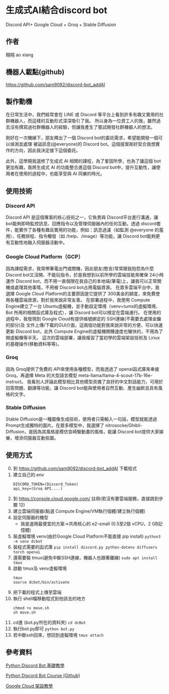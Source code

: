 # 生成式AI結合discord bot
Discord API+ Google Cloud + Groq + Stable Diffusion

## 作者
翱翔 ao xiang

## 機器人載點(github)
https://github.com/sam9092/discord-bot_addAI

## 製作動機
在日常生活中，我們經常會在 LINE 或 Discord 等平台上看到許多有趣又實用的社群機器人，而這樣的互動形式深深吸引了我。
所以身為一位資工人的我，雖然過去沒有撰寫過社群機器人的經驗，但讓我產生了嘗試開發社群機器人的想法。

剛好在一次機緣下，朋友釋出了一個 Discord bot的委託需求，希望能開發一個可以偵測並處理 被盜訊息(@everyone)的 Discord bot。這個提案剛好契合我想實作的方向，因此我決定接下這個委託。

此外，這學期我選修了生成式 AI 相關的課程，為了鞏固所學，也為了讓這個 bot 更加有趣，我將生成式 AI 的功能整合進這個 Discord bot中，提升互動性，讓使用者在使用的過程中，也能享受與 AI 同樂的時光。

## 使用技術
### Discord API
Discord API 是這個專案的核心技術之一，它負責與 Discord平台進行溝通，讓 bot能夠即時監控訊息、回應指令以及管理伺服器內的任何互動。透過 discord套件，能實作了各種有趣且實用的功能，例如：訊息過濾（如監測 @everyone 的濫用）、任務排程、指令觸發（如 /help、/image）等功能，讓 Discord bot能夠更有互動性地融入伺服器活動中。

### Google Cloud Platform（GCP）
因為課程需求，我常帶筆電出門或關機，因此朋友(憨吉)常常跟我抱怨為什麼 Discord bot又沒開、不能玩指令，於是我想到以前所學的雲端技能來確保 24小時運作 Discord bot，而不用一直侷限在我自己的本地端(筆電)上，讓我可以正常關機或處理其他事情，不用被 Discord bot占用電腦資源。
在眾多雲端平台中，我選擇 Google Cloud Platform的主要原因是它提供了 300美金的額度，來免費使用各種雲端資源，對於我來說非常友善。
在部署過程中，我使用 Compute Engine建立了一台 Ubuntu虛擬機，並手動設定環境（venv+tumx的虛擬環境、Bot 所用的相關函式庫及程式），讓 Discord bot可以穩定在雲端運行。
在使用的過程中，我發現到 Google Cloud有提供帳號綁定的 SSH連線(不需要去處理金鑰的部分)及 文件上傳/下載的GUI介面，這兩個功能對我來說非常的方便，可以快速更新 Discord bot，此外 Compute Engine的虛擬機開機速度也蠻快的，不用為了開虛擬機等半天。
這次的雲端部署，讓我複習了當初學的雲端架設技術及 Linux的基礎操作(移動資料等等)。

### Groq
因為 Groq提供了免費的 API來使用各種模型，而我透過了 openai函式庫來串接 Groq，再選擇 Meta 的大型語言模型 meta-llama/llama-4-scout-17b-16e-instruct。
我看別人評論此模型相比其他模型具備了良好的中文對話能力，可用於回答問題、翻譯等功能，讓 Discord bot能與使用者自然互動、產生幽默且具有風格的文字。

### Stable Diffusion
Stable Diffusion是一種圖像生成技術，使用者只需輸入一句話，模型就能透過 Prompt生成獨特的圖片。在眾多模型中，我選擇了 nitrosocke/Ghibli-Diffusion，是因為其風格是模仿宮崎駿動畫的風格，能讓 Discord bot提供大家娛樂，增添伺服器互動氛圍。

## 使用方式
0. 到 https://github.com/sam9092/discord-bot_addAI 下載程式
1. 建立自己的.env
    ```
    DISCORD_TOKEN=(Discord_Token)
    api_key=(Groq API....)
    ```
2. 到 https://console.cloud.google.com/ 註冊(若沒有要雲端服務，直接跳到步驟 12)
3. 建立雲端伺服器(點選 Compute Engine/VM執行個體/建立執行個體)
4. 設定伺服器的機型
    * 我是選用最便宜的方案->共用核心的 e2-small (0.5至2個 vCPU，2 GB記憶體)
5. 裝虛擬環境 venv(由於Google Cloud Platform不能直接 pip install)
    `python3 -m venv dcbot`
6. 裝程式需要的函式庫
    `pip install discord.py python-dotenv diffusers torch openai
`
7. 還需要裝 tmux(避免中斷SSH連線，機器人也跟著離線)
    `sudo apt install tmux`
8. 啟動 tmux及 venv虛擬環境
    ```
    tmux
    source dcbot/bin/activate
    ```
9. 把下載的程式上傳至雲端
10. 執行 shell檔移動程式到他該去的地方
    ```
    chmod +x move.sh
    sh move.sh
    ```
11. cd進 (bot.py所在的資料夾)
    `cd dcBot`
12. 執行bot.py即可
    `python bot.py`
13. 若中斷ssh回來，想回到虛擬環境
    `tmux attach`

## 參考資料
[Python Discord Bot 基礎教學](https://hackmd.io/@smallshawn95/python_discord_bot_base)

[Python Discord Bot Course (Github)](https://github.com/smallshawn95/Python-Discord-Bot-Course)

[Google Cloud 架設教學](https://www.chirue.com/gcp-vm-setting/)
